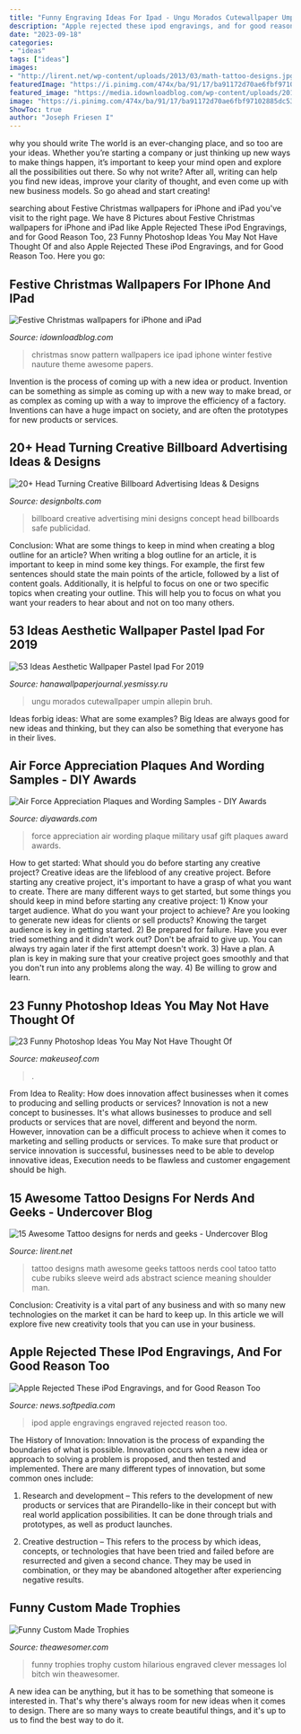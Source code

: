 ```yaml
---
title: "Funny Engraving Ideas For Ipad - Ungu Morados Cutewallpaper Umpin Allepin Bruh"
description: "Apple rejected these ipod engravings, and for good reason too"
date: "2023-09-18"
categories:
- "ideas"
tags: ["ideas"]
images:
- "http://lirent.net/wp-content/uploads/2013/03/math-tattoo-designs.jpg"
featuredImage: "https://i.pinimg.com/474x/ba/91/17/ba91172d70ae6fbf97102885dc53528d.jpg"
featured_image: "https://media.idownloadblog.com/wp-content/uploads/2014/12/ice-pattern-blue-snow-nauture-christmas-9-wallpaper.jpg"
image: "https://i.pinimg.com/474x/ba/91/17/ba91172d70ae6fbf97102885dc53528d.jpg"
ShowToc: true
author: "Joseph Friesen I"
---
```



why you should write
The world is an ever-changing place, and so too are your ideas. Whether you’re starting a company or just thinking up new ways to make things happen, it’s important to keep your mind open and explore all the possibilities out there. So why not write? After all, writing can help you find new ideas, improve your clarity of thought, and even come up with new business models. So go ahead and start creating!

	

		
searching about Festive Christmas wallpapers for iPhone and iPad you've visit to the right page. We have 8 Pictures about Festive Christmas wallpapers for iPhone and iPad like Apple Rejected These iPod Engravings, and for Good Reason Too, 23 Funny Photoshop Ideas You May Not Have Thought Of and also Apple Rejected These iPod Engravings, and for Good Reason Too. Here you go:
		
    
## Festive Christmas Wallpapers For IPhone And IPad

<img loading=lazy src="https://media.idownloadblog.com/wp-content/uploads/2014/12/ice-pattern-blue-snow-nauture-christmas-9-wallpaper.jpg" onerror="this.onerror=null;this.src='https://tse3.mm.bing.net/th?id=OIP.K3YopanrQpIkkYtFGOiyigHaHa&amp;pid=15.1';" alt="Festive Christmas wallpapers for iPhone and iPad">

_Source: idownloadblog.com_

>christmas snow pattern wallpapers ice ipad iphone winter festive nauture theme awesome papers. 

	

Invention is the process of coming up with a new idea or product. Invention can be something as simple as coming up with a new way to make bread, or as complex as coming up with a way to improve the efficiency of a factory. Inventions can have a huge impact on society, and are often the prototypes for new products or services.

    
## 20+ Head Turning Creative Billboard Advertising Ideas &amp; Designs

<img loading=lazy src="http://www.designbolts.com/wp-content/uploads/2014/10/Nissan-MINI-Billboard.jpg" onerror="this.onerror=null;this.src='https://tse1.mm.bing.net/th?id=OIP.JfmNvxGTSQTccjSKhHu0KAHaE6&amp;pid=15.1';" alt="20+ Head Turning Creative Billboard Advertising Ideas &amp; Designs">

_Source: designbolts.com_

>billboard creative advertising mini designs concept head billboards safe publicidad. 

	

Conclusion: What are some things to keep in mind when creating a blog outline for an article?
When writing a blog outline for an article, it is important to keep in mind some key things. For example, the first few sentences should state the main points of the article, followed by a list of content goals. Additionally, it is helpful to focus on one or two specific topics when creating your outline. This will help you to focus on what you want your readers to hear about and not on too many others.

    
## 53 Ideas Aesthetic Wallpaper Pastel Ipad For 2019

<img loading=lazy src="https://i.pinimg.com/474x/ba/91/17/ba91172d70ae6fbf97102885dc53528d.jpg" onerror="this.onerror=null;this.src='https://tse3.mm.bing.net/th?id=OIP.fM2F0Ck-DXqwqmbcjoEX1gAAAA&amp;pid=15.1';" alt="53 Ideas Aesthetic Wallpaper Pastel Ipad For 2019">

_Source: hanawallpaperjournal.yesmissy.ru_

>ungu morados cutewallpaper umpin allepin bruh. 

	

Ideas forbig ideas: What are some examples?
Big Ideas are always good for new ideas and thinking, but they can also be something that everyone has in their lives.

    
## Air Force Appreciation Plaques And Wording Samples - DIY Awards

<img loading=lazy src="https://www.diyawards.com/images/wording_sample/pic/1037-detail-appreciation-gift-from-air-force-squadron.jpg" onerror="this.onerror=null;this.src='https://tse2.mm.bing.net/th?id=OIP.cJzSfQlcQMXFTEoXmbdMTwAAAA&amp;pid=15.1';" alt="Air Force Appreciation Plaques and Wording Samples - DIY Awards">

_Source: diyawards.com_

>force appreciation air wording plaque military usaf gift plaques award awards. 

	

How to get started: What should you do before starting any creative project?
Creative ideas are the lifeblood of any creative project. Before starting any creative project, it's important to have a grasp of what you want to create. There are many different ways to get started, but some things you should keep in mind before starting any creative project: 1) Know your target audience. What do you want your project to achieve? Are you looking to generate new ideas for clients or sell products? Knowing the target audience is key in getting started. 2) Be prepared for failure. Have you ever tried something and it didn't work out? Don't be afraid to give up. You can always try again later if the first attempt doesn't work. 3) Have a plan. A plan is key in making sure that your creative project goes smoothly and that you don't run into any problems along the way. 4) Be willing to grow and learn.

    
## 23 Funny Photoshop Ideas You May Not Have Thought Of

<img loading=lazy src="https://static1.makeuseofimages.com/wordpress/wp-content/uploads/2021/04/funny-photoshop-ideas.jpg" onerror="this.onerror=null;this.src='https://tse3.mm.bing.net/th?id=OIP.SEh5IlqfclTM6Dhbp-cVXAHaDt&amp;pid=15.1';" alt="23 Funny Photoshop Ideas You May Not Have Thought Of">

_Source: makeuseof.com_

>. 

	

From Idea to Reality: How does innovation affect businesses when it comes to producing and selling products or services?
Innovation is not a new concept to businesses. It's what allows businesses to produce and sell products or services that are novel, different and beyond the norm. However, innovation can be a difficult process to achieve when it comes to marketing and selling products or services. To make sure that product or service innovation is successful, businesses need to be able to develop innovative ideas, Execution needs to be flawless and customer engagement should be high.

    
## 15 Awesome Tattoo Designs For Nerds And Geeks - Undercover Blog

<img loading=lazy src="http://lirent.net/wp-content/uploads/2013/03/math-tattoo-designs.jpg" onerror="this.onerror=null;this.src='https://tse4.mm.bing.net/th?id=OIP.bl35z-3V1m6iIegZFqhbFAHaFi&amp;pid=15.1';" alt="15 Awesome Tattoo designs for nerds and geeks - Undercover Blog">

_Source: lirent.net_

>tattoo designs math awesome geeks tattoos nerds cool tatoo tatto cube rubiks sleeve weird ads abstract science meaning shoulder man. 

	

Conclusion:
Creativity is a vital part of any business and with so many new technologies on the market it can be hard to keep up. In this article we will explore five new creativity tools that you can use in your business.

    
## Apple Rejected These IPod Engravings, And For Good Reason Too

<img loading=lazy src="https://news-cdn.softpedia.com/images/news2/Apple-Rejected-These-iPod-Engravings-and-for-Good-Reason-Too-396204-2.jpg" onerror="this.onerror=null;this.src='https://tse4.mm.bing.net/th?id=OIP.5LfTxwkN55Pctb91BI5aawHaEi&amp;pid=15.1';" alt="Apple Rejected These iPod Engravings, and for Good Reason Too">

_Source: news.softpedia.com_

>ipod apple engravings engraved rejected reason too. 

	

The History of Innovation:
Innovation is the process of expanding the boundaries of what is possible. Innovation occurs when a new idea or approach to solving a problem is proposed, and then tested and implemented. There are many different types of innovation, but some common ones include:
1. Research and development – This refers to the development of new products or services that are Pirandello-like in their concept but with real world application possibilities. It can be done through trials and prototypes, as well as product launches.

2. Creative destruction – This refers to the process by which ideas, concepts, or technologies that have been tried and failed before are resurrected and given a second chance. They may be used in combination, or they may be abandoned altogether after experiencing negative results.


    
## Funny Custom Made Trophies

<img loading=lazy src="https://theawesomer.com/photos/2012/12/funny_custom_made_trophies_3.jpg" onerror="this.onerror=null;this.src='https://tse3.mm.bing.net/th?id=OIP.llohfqo0xebP152ZroJLvgAAAA&amp;pid=15.1';" alt="Funny Custom Made Trophies">

_Source: theawesomer.com_

>funny trophies trophy custom hilarious engraved clever messages lol bitch win theawesomer. 

	

A new idea can be anything, but it has to be something that someone is interested in. That's why there's always room for new ideas when it comes to design. There are so many ways to create beautiful things, and it's up to us to find the best way to do it.

